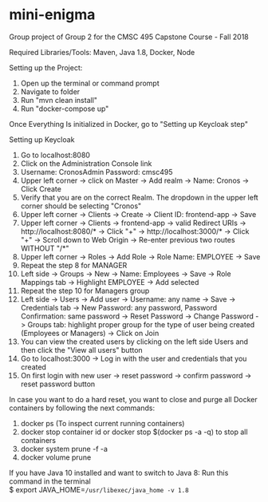 # mini-enigma
Group project of Group 2 for the CMSC 495 Capstone Course - Fall 2018

Required Libraries/Tools:
Maven, Java 1.8, Docker, Node

Setting up the Project:
1. Open up the terminal or command prompt  
2. Navigate to folder
3. Run "mvn clean install"
4. Run "docker-compose up"

Once Everything Is initialized in Docker, go to "Setting up Keycloak step"  

Setting up Keycloak

1.	Go to localhost:8080
2.  Click on the Administration Console link
3.	Username: CronosAdmin Password: cmsc495
4.	Upper left corner -> click on Master -> Add realm -> Name: Cronos -> Click Create
5.  Verify that you are on the correct Realm. The dropdown in the upper left corner should be selecting "Cronos"
6.	Upper left corner -> Clients -> Create -> Client ID: frontend-app -> Save
7.  Upper left corner -> Clients -> frontend-app -> valid Redirect URIs -> http://localhost:8080/* -> Click "+" -> http://localhost:3000/* -> Click "+" -> Scroll down to Web Origin -> Re-enter previous two routes WITHOUT "/*"
8.	Upper left corner -> Roles -> Add Role -> Role Name: EMPLOYEE -> Save
9.	Repeat the step 8 for MANAGER
10.	Left side -> Groups -> New -> Name: Employees -> Save -> Role Mappings tab -> Highlight EMPLOYEE -> Add selected
11.	Repeat the step 10 for Managers group
12.	Left side -> Users -> Add user -> Username: any name -> Save -> Credentials tab -> New Password: any password, Password Confirmation: same password -> Reset Password -> Change Password -> Groups tab: highlight proper group for the type of user being created (Employees or Managers) -> Click on Join
13.  You can view the created users by clicking on the left side Users and then click the "View all users" button
14.	Go to localhost:3000 -> Log in with the user and credentials that you created
15. On first login with new user -> reset password -> confirm password -> reset password button

In case you want to do a hard reset, you want to close and purge all Docker containers by following the next commands:
1. docker ps (To inspect current running containers)
2. docker stop container id or docker stop $(docker ps -a -q) to stop all containers
3. docker system prune -f -a
4. docker volume prune

If you have Java 10 installed and want to switch to Java 8: Run this command in the terminal  
$ export JAVA_HOME=`/usr/libexec/java_home -v 1.8`
